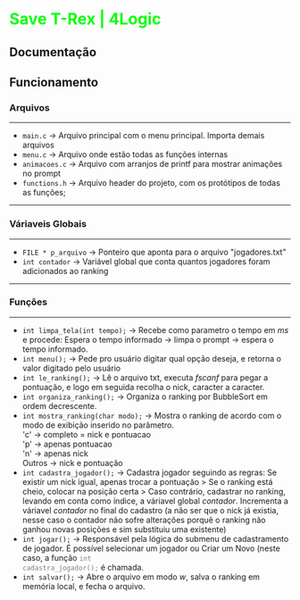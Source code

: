 # <b style="color:lime;">Save T-Rex | 4Logic</b> 
## <b>Documentação</b>
## Funcionamento 
### Arquivos
---
- <code>main.c</code> -> Arquivo principal com o menu principal. Importa demais arquivos
- <code>menu.c</code> -> Arquivo onde estão todas as funções internas
- <code>animacoes.c</code> -> Arquivo com arranjos de printf para mostrar animações no prompt
- <code>functions.h</code> -> Arquivo header do projeto, com os protótipos de todas as funções;
---
### Váriaveis Globais
---
- <code>FILE * p_arquivo</code> -> Ponteiro que aponta para o arquivo "jogadores.txt"
- <code>int contador</code> -> Variável global que conta quantos jogadores foram adicionados ao ranking
---
### Funções
---
- <code>int limpa_tela(int tempo);</code> -> Recebe como parametro o tempo em _ms_ e procede: Espera o tempo informado -> limpa o prompt -> espera o tempo informado.
- <code>int menu();</code> -> Pede pro usuário digitar qual opção deseja, e retorna o valor digitado pelo usuário
- <code>int le_ranking();</code> -> Lê o arquivo txt, executa _fscanf_ para pegar a pontuação, e logo em seguida recolha o nick, caracter a caracter.
- <code>int organiza_ranking();</code> -> Organiza o ranking por BubbleSort em ordem decrescente. 
- <code>int mostra_ranking(char modo);</code> -> Mostra o ranking de acordo com o modo de exibição inserido no parâmetro. <br>'c' -> completo = nick e pontuacao<br>'p' -> apenas pontuacao<br>'n' -> apenas nick<br>Outros -> nick e pontuação
- <code>int cadastra_jogador();</code> -> Cadastra jogador seguindo as regras: Se existir um nick igual, apenas trocar a pontuação > Se o ranking está cheio, colocar na posição certa > Caso contrário, cadastrar no ranking, levando em conta como índice, a váriavel global _contador_. Incrementa a váriavel _contador_ no final do cadastro (a não ser que o nick já existia, nesse caso o contador não sofre alterações porquê o ranking não ganhou novas posições e sim substituiu uma existente)
- <code>int jogar();</code> -> Responsável pela lógica do submenu de cadastramento de jogador. É possível selecionar um jogador ou Criar um Novo (neste caso, a função <code style="color: gray;">int cadastra_jogador();</code> é chamada.
- <code>int salvar();</code> -> Abre o arquivo em modo _w_, salva o ranking em memória local, e fecha o arquivo.
